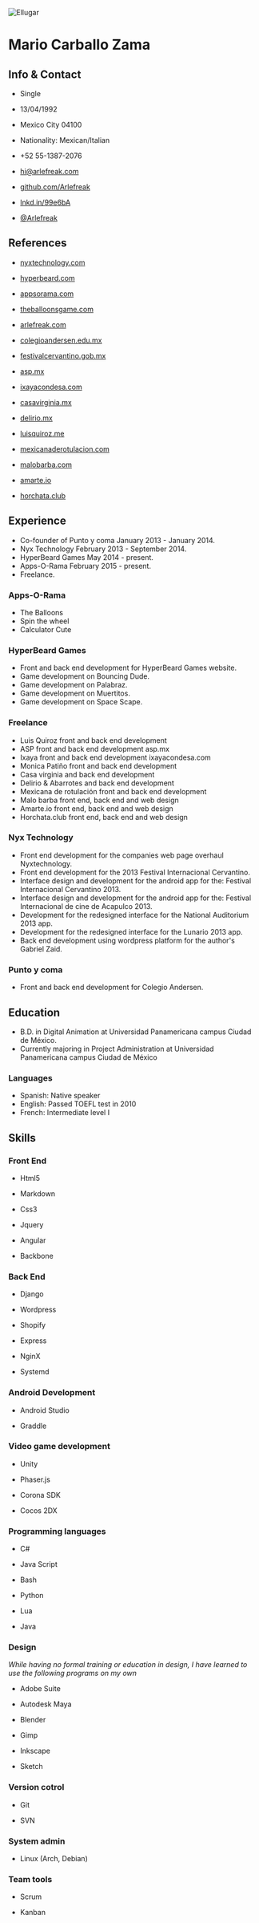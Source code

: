 ![Ellugar](https://cv.arlefreak.com/img/logo.svg)

# Mario Carballo Zama

## Info & Contact

*   Single
*   13/04/1992
*   Mexico City 04100
*   Nationality: Mexican/Italian

*   +52 55-1387-2076
*   [hi@arlefreak.com](mailto:hi@arlefreak.com)
*   [github.com/Arlefreak](http://github.com/Arlefreak)
*   [lnkd.in/99e6bA](http://lnkd.in/99e6bA)
*   [@Arlefreak](http://twitter.com/@Arlefreak)

## References

*   [nyxtechnology.com](http://nyxtechnology.com)
*   [hyperbeard.com](http://hyperbeard.com)
*   [appsorama.com](http://appsorama.com)
*   [theballoonsgame.com](http://theballoonsgame.com/)
*   [arlefreak.com](http://arlefreak.com)
*   [colegioandersen.edu.mx](http://colegioandersen.edu.mx)
*   [festivalcervantino.gob.mx](http://festivalcervantino.gob.mx)
*   [asp.mx](http://asp.mx)

*   [ixayacondesa.com](http://ixayacondesa.com)
*   [casavirginia.mx](http://casavirginia.mx)
*   [delirio.mx](http://delirio.mx)
*   [luisquiroz.me](http://luisquiroz.me/index.html)
*   [mexicanaderotulacion.com](http://mexicanaderotulacion.com/)
*   [malobarba.com](http://malobarba.com/index.html)
*   [amarte.io](http://amarte.io/index.html)
*   [horchata.club](http://horchata.club)

## Experience

*   Co-founder of Punto y coma January 2013 - January 2014.
*   Nyx Technology February 2013 - September 2014.
*   HyperBeard Games May 2014 - present.
*   Apps-O-Rama February 2015 - present.
*   Freelance.

### Apps-O-Rama

*   The Balloons
*   Spin the wheel
*   Calculator Cute

### HyperBeard Games

*   Front and back end development for HyperBeard Games website.
*   Game development on Bouncing Dude.
*   Game development on Palabraz.
*   Game development on Muertitos.
*   Game development on Space Scape.

### Freelance

*   Luis Quiroz front and back end development
*   ASP front and back end development asp.mx
*   Ixaya front and back end development ixayacondesa.com
*   Monica Patiño front and back end development
*   Casa virginia and back end development
*   Delirio & Abarrotes and back end development
*   Mexicana de rotulación front and back end development
*   Malo barba front end, back end and web design
*   Amarte.io front end, back end and web design
*   Horchata.club front end, back end and web design

### Nyx Technology

*   Front end development for the companies web page overhaul Nyxtechnology.
*   Front end development for the 2013 Festival Internacional Cervantino.
*   Interface design and development for the android app for the: Festival Internacional Cervantino 2013.
*   Interface design and development for the android app for the: Festival Internacional de cine de Acapulco 2013.
*   Development for the redesigned interface for the National Auditorium 2013 app.
*   Development for the redesigned interface for the Lunario 2013 app.
*   Back end development using wordpress platform for the author's Gabriel Zaid.

### Punto y coma

*   Front and back end development for Colegio Andersen.

## Education

*   B.D. in Digital Animation at Universidad Panamericana campus Ciudad de México.
*   Currently majoring in Project Administration at Universidad Panamericana campus Ciudad de México

### Languages

*   Spanish: Native speaker
*   English: Passed TOEFL test in 2010
*   French: Intermediate level I

## Skills

### Front End

*   Html5
*   Markdown
*   Css3

*   Jquery
*   Angular
*   Backbone

### Back End

*   Django
*   Wordpress
*   Shopify

*   Express
*   NginX
*   Systemd

### Android Development

*   Android Studio

*   Graddle

### Video game development

*   Unity
*   Phaser.js

*   Corona SDK
*   Cocos 2DX

### Programming languages

*   C#
*   Java Script
*   Bash

*   Python
*   Lua
*   Java

### Design

_While having no formal training or education in design, I have learned to use the following programs on my own_

*   Adobe Suite
*   Autodesk Maya
*   Blender

*   Gimp
*   Inkscape
*   Sketch

### Version cotrol

*   Git

*   SVN

### System admin

*   Linux (Arch, Debian)

### Team tools

*   Scrum

*   Kanban

